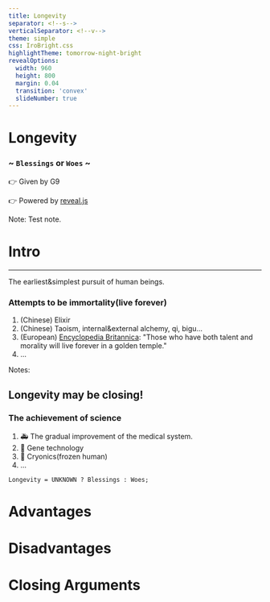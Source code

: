 ```yaml
---
title: Longevity
separator: <!--s-->
verticalSeparator: <!--v-->
theme: simple
css: IroBright.css
highlightTheme: tomorrow-night-bright
revealOptions:
  width: 960
  height: 800
  margin: 0.04
  transition: 'convex'
  slideNumber: true
---
```

 
# Longevity

### ~ `Blessings` or `Woes` ~

👉 Given by G9

👉 Powered by [reveal.js](https://github.com/hakimel/reveal.js)

Note: Test note.

<!--s-->

# Intro

------

The earliest&simplest pursuit of human beings.

<!--v-->

### Attempts to be immortality(live forever)

1. <div>(Chinese) Elixir</div><!-- .element: class="fragment" -->
2. <div>(Chinese) Taoism, internal&external alchemy, qi, bigu...</div><!-- .element: class="fragment" -->
3. <div>(European) <u>Encyclopedia Britannica</u>: "Those who have both talent and morality will live forever in a golden temple."</div><!-- .element: class="fragment" -->
4. <div>...</div><!-- .element: class="fragment" -->

Notes:

<!--v-->

## Longevity may be closing!

<!--v-->

### The achievement of science

1. <div>🚑 The gradual improvement of the medical system.</div><!-- .element: class="fragment" -->
2. <div>🧬 Gene technology</div><!-- .element: class="fragment" -->
3. <div>🥶 Cryonics(frozen human)</div><!-- .element: class="fragment" -->
4. <div>...</div><!-- .element: class="fragment" -->

<!--v-->

```
Longevity = UNKNOWN ? Blessings : Woes;
```

<!--s-->

# Advantages


<!--s-->

# Disadvantages

<!--s-->

# Closing Arguments

<!--s-->
